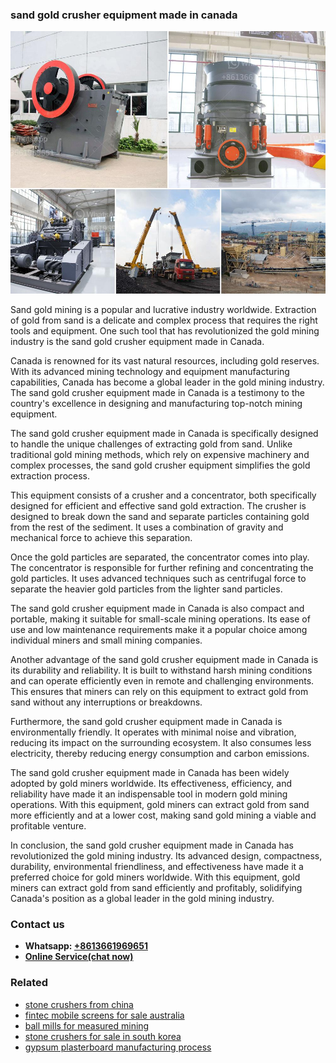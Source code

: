 <h3>sand gold crusher equipment made in canada</h3><img src='1708322951.jpg' alt=''><p>Sand gold mining is a popular and lucrative industry worldwide. Extraction of gold from sand is a delicate and complex process that requires the right tools and equipment. One such tool that has revolutionized the gold mining industry is the sand gold crusher equipment made in Canada.</p><p>Canada is renowned for its vast natural resources, including gold reserves. With its advanced mining technology and equipment manufacturing capabilities, Canada has become a global leader in the gold mining industry. The sand gold crusher equipment made in Canada is a testimony to the country's excellence in designing and manufacturing top-notch mining equipment.</p><p>The sand gold crusher equipment made in Canada is specifically designed to handle the unique challenges of extracting gold from sand. Unlike traditional gold mining methods, which rely on expensive machinery and complex processes, the sand gold crusher equipment simplifies the gold extraction process.</p><p>This equipment consists of a crusher and a concentrator, both specifically designed for efficient and effective sand gold extraction. The crusher is designed to break down the sand and separate particles containing gold from the rest of the sediment. It uses a combination of gravity and mechanical force to achieve this separation.</p><p>Once the gold particles are separated, the concentrator comes into play. The concentrator is responsible for further refining and concentrating the gold particles. It uses advanced techniques such as centrifugal force to separate the heavier gold particles from the lighter sand particles.</p><p>The sand gold crusher equipment made in Canada is also compact and portable, making it suitable for small-scale mining operations. Its ease of use and low maintenance requirements make it a popular choice among individual miners and small mining companies.</p><p>Another advantage of the sand gold crusher equipment made in Canada is its durability and reliability. It is built to withstand harsh mining conditions and can operate efficiently even in remote and challenging environments. This ensures that miners can rely on this equipment to extract gold from sand without any interruptions or breakdowns.</p><p>Furthermore, the sand gold crusher equipment made in Canada is environmentally friendly. It operates with minimal noise and vibration, reducing its impact on the surrounding ecosystem. It also consumes less electricity, thereby reducing energy consumption and carbon emissions.</p><p>The sand gold crusher equipment made in Canada has been widely adopted by gold miners worldwide. Its effectiveness, efficiency, and reliability have made it an indispensable tool in modern gold mining operations. With this equipment, gold miners can extract gold from sand more efficiently and at a lower cost, making sand gold mining a viable and profitable venture.</p><p>In conclusion, the sand gold crusher equipment made in Canada has revolutionized the gold mining industry. Its advanced design, compactness, durability, environmental friendliness, and effectiveness have made it a preferred choice for gold miners worldwide. With this equipment, gold miners can extract gold from sand efficiently and profitably, solidifying Canada's position as a global leader in the gold mining industry.</p><h3>Contact us</h3><ul><li><strong>Whatsapp:&nbsp;<a href="https://wa.me/8613661969651">+8613661969651</a></strong></li><li><a href="https://swt.shibang-china.com/?git&amp;zhl&amp;sand gold crusher equipment made in canada"><strong>Online Service(chat now)</strong></a></li></ul><h3>Related</h3><ul><li><a href='stone crushers from china.md'>stone crushers from china</a></li><li><a href='fintec mobile screens for sale australia.md'>fintec mobile screens for sale australia</a></li><li><a href='ball mills for measured mining.md'>ball mills for measured mining</a></li><li><a href='stone crushers for sale in south korea.md'>stone crushers for sale in south korea</a></li><li><a href='gypsum plasterboard manufacturing process.md'>gypsum plasterboard manufacturing process</a></li></ul>
